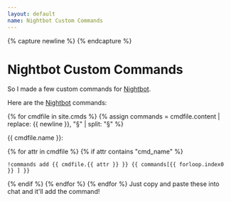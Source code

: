 ```yaml
---
layout: default
name: Nightbot Custom Commands
---
```

{% capture newline %}
{% endcapture %}
# Nightbot Custom Commands

So I made a few custom commands for [Nightbot].

Here are the [Nightbot] commands:

{% for cmdfile in site.cmds %}
{% assign commands = cmdfile.content | replace: {{ newline }}, "§" | split: "§" %}

{{ cmdfile.name }}:

{% for attr in cmdfile %}
{% if attr contains "cmd_name" %}
~~~
!commands add {{ cmdfile.{{ attr }} }} {{ commands[{{ forloop.index0 }} ] }}
~~~

{% endif %}
{% endfor %}
{% endfor %}
Just copy and paste these into chat and it'll add the command!

[nightbot]: //beta.nightbot.tv/

